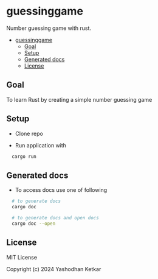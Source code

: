 # guessinggame
Number guessing game with rust.

- [guessinggame](#guessinggame)
  - [Goal](#goal)
  - [Setup](#setup)
  - [Generated docs](#generated-docs)
  - [License](#license)

## Goal
To learn Rust by creating a simple number guessing game

## Setup
- Clone repo

- Run application with
```bash
  cargo run
```

## Generated docs

- To access docs use one of following
```bash
  # to generate docs
  cargo doc

  # to generate docs and open docs
  cargo doc --open
```
## License
MIT License

Copyright (c) 2024 Yashodhan Ketkar

